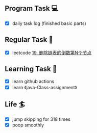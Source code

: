 

## Program Task  💻
- [x] daily task log (finished basic parts)

## Regular Task  🤡
- [x] leetcode [19. 删除链表的倒数第N个节点](https://leetcode-cn.com/problems/remove-nth-node-from-end-of-list/)

## Learning Task 🎯
- [x] learn github actions
- [x] learn 《java-Class-assignment》

## Life 🏄
- [x] jump skipping for 318 times
- [x] poop smoothly